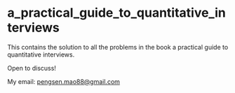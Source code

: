 # a_practical_guide_to_quantitative_interviews
This contains the solution to all the problems in the book a practical guide to quantitative interviews.

Open to discuss!

My email: pengsen.mao88@gmail.com
